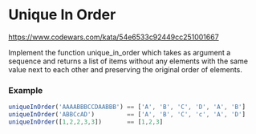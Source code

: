 # Unique In Order

https://www.codewars.com/kata/54e6533c92449cc251001667

Implement the function unique_in_order which takes as argument a sequence and returns a list of items without any elements with the same value next to each other and preserving the original order of elements.

### Example

```javascript
uniqueInOrder('AAAABBBCCDAABBB') == ['A', 'B', 'C', 'D', 'A', 'B']
uniqueInOrder('ABBCcAD')         == ['A', 'B', 'C', 'c', 'A', 'D']
uniqueInOrder([1,2,2,3,3])       == [1,2,3]
```